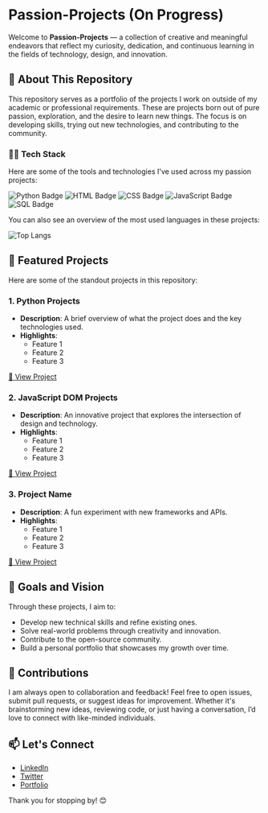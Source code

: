 # Passion-Projects (On Progress)

Welcome to **Passion-Projects** — a collection of creative and meaningful endeavors that reflect my curiosity, dedication, and continuous learning in the fields of technology, design, and innovation.

## 🚀 About This Repository

This repository serves as a portfolio of the projects I work on outside of my academic or professional requirements. These are projects born out of pure passion, exploration, and the desire to learn new things. The focus is on developing skills, trying out new technologies, and contributing to the community.

### 👨‍💻 Tech Stack

Here are some of the tools and technologies I've used across my passion projects:

![Python Badge](https://img.shields.io/badge/Language-Python-blue?style=flat-square)
![HTML Badge](https://img.shields.io/badge/Language-HTML-orange?style=flat-square)
![CSS Badge](https://img.shields.io/badge/Language-CSS-purple?style=flat-square)
![JavaScript Badge](https://img.shields.io/badge/Language-JavaScript-yellow?style=flat-square)
![SQL Badge](https://img.shields.io/badge/Language-SQL-green?style=flat-square)

You can also see an overview of the most used languages in these projects:

![Top Langs](https://github-readme-stats.vercel.app/api/top-langs/?username=Pratikchandrathakur&layout=compact&theme=radical&langs_count=10)

## 🌟 Featured Projects

Here are some of the standout projects in this repository:

### 1. **Python Projects**
   - **Description**: A brief overview of what the project does and the key technologies used.
   - **Highlights**: 
     - Feature 1
     - Feature 2
     - Feature 3

   [🔗 View Project](https://github.com/Pratikchandrathakur/Passion-Projects/tree/main/Python-Projects%20%F0%9F%98%84%F0%9F%90%8D)

### 2. **JavaScript DOM Projects**
   - **Description**: An innovative project that explores the intersection of design and technology.
   - **Highlights**: 
     - Feature 1
     - Feature 2
     - Feature 3

   [🔗 View Project](#)

### 3. **Project Name**
   - **Description**: A fun experiment with new frameworks and APIs.
   - **Highlights**: 
     - Feature 1
     - Feature 2
     - Feature 3

   [🔗 View Project](#)

## 🎯 Goals and Vision

Through these projects, I aim to:
- Develop new technical skills and refine existing ones.
- Solve real-world problems through creativity and innovation.
- Contribute to the open-source community.
- Build a personal portfolio that showcases my growth over time.

## 🤝 Contributions

I am always open to collaboration and feedback! Feel free to open issues, submit pull requests, or suggest ideas for improvement. Whether it's brainstorming new ideas, reviewing code, or just having a conversation, I’d love to connect with like-minded individuals.

## 📫 Let's Connect

- [LinkedIn](https://linkedin.com/in/YOUR_LINKEDIN_PROFILE)
- [Twitter](https://twitter.com/YOUR_TWITTER_PROFILE)
- [Portfolio](https://yourportfolio.com)

Thank you for stopping by! 😊
